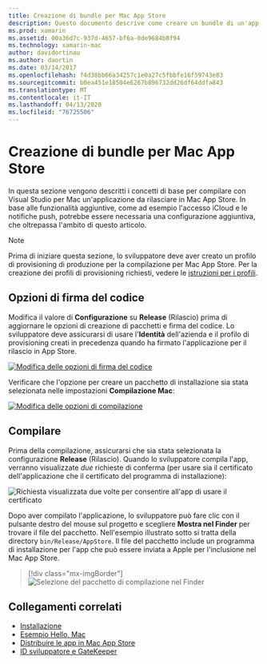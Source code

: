 ```yaml
---
title: Creazione di bundle per Mac App Store
description: Questo documento descrive come creare un bundle di un'app Xamarin.Mac per la pubblicazione in Mac App Store. Vengono illustrate le opzioni di firma del codice e la compilazione.
ms.prod: xamarin
ms.assetid: 00a36d7c-937d-4657-bf6a-0de9684b8f94
ms.technology: xamarin-mac
author: davidortinau
ms.author: daortin
ms.date: 03/14/2017
ms.openlocfilehash: f4d38bb66a34257c1e0a27c5fbbfe16f59743e83
ms.sourcegitcommit: b0ea451e18504e6267b896732dd26df64ddfa843
ms.translationtype: MT
ms.contentlocale: it-IT
ms.lasthandoff: 04/13/2020
ms.locfileid: "76725506"
---
```

# <a name="bundling-for-the-mac-app-store"></a>Creazione di bundle per Mac App Store

In questa sezione vengono descritti i concetti di base per compilare con Visual Studio per Mac un'applicazione da rilasciare in Mac App Store. In base alle funzionalità aggiuntive, come ad esempio l'accesso iCloud e le notifiche push, potrebbe essere necessaria una configurazione aggiuntiva, che oltrepassa l'ambito di questo articolo.

> [!NOTE]
> Prima di iniziare questa sezione, lo sviluppatore deve aver creato un profilo di provisioning di produzione per la compilazione per Mac App Store. Per la creazione dei profili di provisioning richiesti, vedere le [istruzioni per i profili](profiles.md).

## <a name="code-signing-options"></a>Opzioni di firma del codice

Modifica il valore di **Configurazione** su **Release** (Rilascio) prima di aggiornare le opzioni di creazione di pacchetti e firma del codice. Lo sviluppatore deve assicurarsi di usare l'**Identità** dell'azienda e il profilo di provisioning creati in precedenza quando ha firmato l'applicazione per il rilascio in App Store.

[![Modifica delle opzioni di firma del codice](bundling-images/sign.png)](bundling-images/sign-large.png#lightbox)

Verificare che l'opzione per creare un pacchetto di installazione sia stata selezionata nelle impostazioni **Compilazione Mac**:

[![Modifica delle opzioni di compilazione](bundling-images/build.png "Modifica delle opzioni di compilazione")](bundling-images/build-large.png#lightbox)

## <a name="build"></a>Compilare

Prima della compilazione, assicurarsi che sia stata selezionata la configurazione **Release** (Rilascio). Quando lo sviluppatore compila l'app, verranno visualizzate _due_ richieste di conferma (per usare sia il certificato dell'applicazione che il certificato del programma di installazione):

![Richiesta visualizzata due volte per consentire all'app di usare il certificato](bundling-images/perms02.png)

Dopo aver compilato l'applicazione, lo sviluppatore può fare clic con il pulsante destro del mouse sul progetto e scegliere **Mostra nel Finder** per trovare il file del pacchetto. Nell'esempio illustrato sotto si tratta della directory `bin/Release/AppStore`.  Il file del pacchetto include un programma di installazione per l'app che può essere inviata a Apple per l'inclusione nel Mac App Store.

> [!div class="mx-imgBorder"]
> ![Selezione del pacchetto di compilazione nel Finder](bundling-images/path.png)

## <a name="related-links"></a>Collegamenti correlati

- [Installazione](/visualstudio/mac/installation/)
- [Esempio Hello, Mac](~/mac/get-started/hello-mac.md)
- [Distribuire le app in Mac App Store](https://developer.apple.com/devcenter/mac/checklist/)
- [ID sviluppatore e GateKeeper](https://developer.apple.com/developer-id/)
